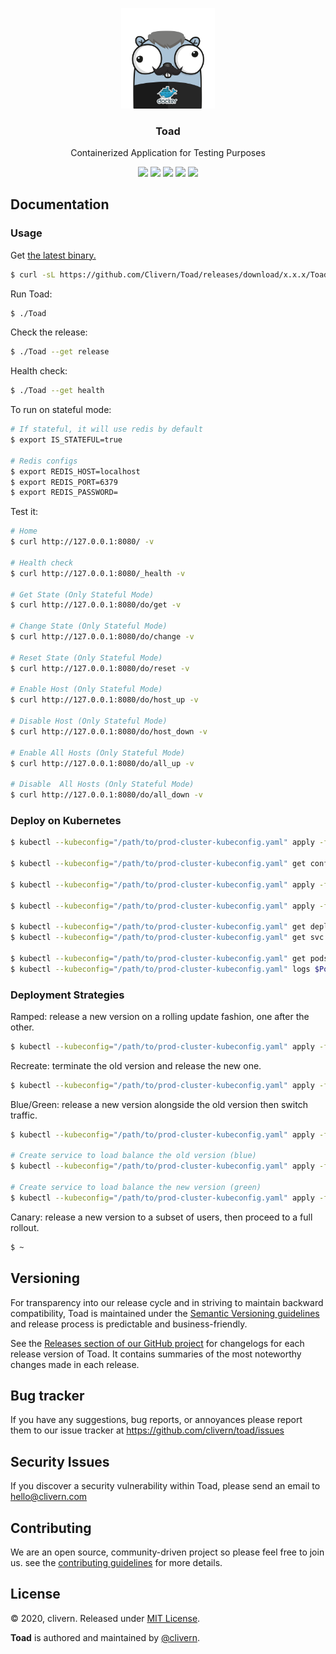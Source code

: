 <p align="center">
    <img alt="Toad Logo" src="https://raw.githubusercontent.com/clivern/Toad/master/assets/img/gopher.png?v=0.2.3" width="150" />
    <h3 align="center">Toad</h3>
    <p align="center">Containerized Application for Testing Purposes</p>
    <p align="center">
        <a href="https://travis-ci.com/Clivern/Toad"><img src="https://travis-ci.com/Clivern/Toad.svg?branch=master"></a>
        <a href="https://github.com/Clivern/Toad/releases"><img src="https://img.shields.io/badge/Version-0.2.3-red.svg"></a>
        <a href="https://goreportcard.com/report/github.com/Clivern/Toad"><img src="https://goreportcard.com/badge/github.com/clivern/Toad?v=0.2.3"></a>
        <a href="https://hub.docker.com/r/clivern/toad"><img src="https://img.shields.io/badge/Docker-Latest-green"></a>
        <a href="https://github.com/Clivern/Toad/blob/master/LICENSE"><img src="https://img.shields.io/badge/LICENSE-MIT-orange.svg"></a>
    </p>
</p>

## Documentation

### Usage

Get [the latest binary.](https://github.com/Clivern/Toad/releases)

```zsh
$ curl -sL https://github.com/Clivern/Toad/releases/download/x.x.x/Toad_x.x.x_OS_x86_64.tar.gz | tar xz
```

Run Toad:

```zsh
$ ./Toad
```

Check the release:

```zsh
$ ./Toad --get release
```

Health check:

```zsh
$ ./Toad --get health
```

To run on stateful mode:

```zsh
# If stateful, it will use redis by default
$ export IS_STATEFUL=true

# Redis configs
$ export REDIS_HOST=localhost
$ export REDIS_PORT=6379
$ export REDIS_PASSWORD=
```

Test it:

```zsh
# Home
$ curl http://127.0.0.1:8080/ -v

# Health check
$ curl http://127.0.0.1:8080/_health -v

# Get State (Only Stateful Mode)
$ curl http://127.0.0.1:8080/do/get -v

# Change State (Only Stateful Mode)
$ curl http://127.0.0.1:8080/do/change -v

# Reset State (Only Stateful Mode)
$ curl http://127.0.0.1:8080/do/reset -v

# Enable Host (Only Stateful Mode)
$ curl http://127.0.0.1:8080/do/host_up -v

# Disable Host (Only Stateful Mode)
$ curl http://127.0.0.1:8080/do/host_down -v

# Enable All Hosts (Only Stateful Mode)
$ curl http://127.0.0.1:8080/do/all_up -v

# Disable  All Hosts (Only Stateful Mode)
$ curl http://127.0.0.1:8080/do/all_down -v
```

### Deploy on Kubernetes

```zsh
$ kubectl --kubeconfig="/path/to/prod-cluster-kubeconfig.yaml" apply -f deployment/k8s/configs.yaml --record

$ kubectl --kubeconfig="/path/to/prod-cluster-kubeconfig.yaml" get configmaps configs -o yaml

$ kubectl --kubeconfig="/path/to/prod-cluster-kubeconfig.yaml" apply -f deployment/k8s/redis.yaml --record

$ kubectl --kubeconfig="/path/to/prod-cluster-kubeconfig.yaml" apply -f deployment/k8s/toad.yaml --record

$ kubectl --kubeconfig="/path/to/prod-cluster-kubeconfig.yaml" get deployments -o wide
$ kubectl --kubeconfig="/path/to/prod-cluster-kubeconfig.yaml" get svc -o wide

$ kubectl --kubeconfig="/path/to/prod-cluster-kubeconfig.yaml" get pods -o wide
$ kubectl --kubeconfig="/path/to/prod-cluster-kubeconfig.yaml" logs $PodName
```

### Deployment Strategies

Ramped: release a new version on a rolling update fashion, one after the other.

```zsh
$ kubectl --kubeconfig="/path/to/prod-cluster-kubeconfig.yaml" apply -f deployment/k8s/ramped/toad_ramped_strategy.yaml --record
```

Recreate: terminate the old version and release the new one.

```zsh
$ kubectl --kubeconfig="/path/to/prod-cluster-kubeconfig.yaml" apply -f deployment/k8s/recreate/toad_recreate_strategy.yaml --record
```

Blue/Green: release a new version alongside the old version then switch traffic.

```zsh
$ kubectl --kubeconfig="/path/to/prod-cluster-kubeconfig.yaml" apply -f deployment/k8s/blue_green/toad_blue_green_strategy.yaml --record

# Create service to load balance the old version (blue)
$ kubectl --kubeconfig="/path/to/prod-cluster-kubeconfig.yaml" apply -f deployment/k8s/blue_green/switch_to_blue.yaml --record

# Create service to load balance the new version (green)
$ kubectl --kubeconfig="/path/to/prod-cluster-kubeconfig.yaml" apply -f deployment/k8s/blue_green/switch_to_green.yaml --record
```

Canary: release a new version to a subset of users, then proceed to a full rollout.

```zsh
$ ~
```


## Versioning

For transparency into our release cycle and in striving to maintain backward compatibility, Toad is maintained under the [Semantic Versioning guidelines](https://semver.org/) and release process is predictable and business-friendly.

See the [Releases section of our GitHub project](https://github.com/clivern/toad/releases) for changelogs for each release version of Toad. It contains summaries of the most noteworthy changes made in each release.


## Bug tracker

If you have any suggestions, bug reports, or annoyances please report them to our issue tracker at https://github.com/clivern/toad/issues


## Security Issues

If you discover a security vulnerability within Toad, please send an email to [hello@clivern.com](mailto:hello@clivern.com)


## Contributing

We are an open source, community-driven project so please feel free to join us. see the [contributing guidelines](CONTRIBUTING.md) for more details.


## License

© 2020, clivern. Released under [MIT License](https://opensource.org/licenses/mit-license.php).

**Toad** is authored and maintained by [@clivern](http://github.com/clivern).
